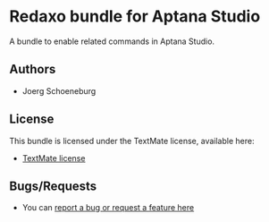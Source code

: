 # Redaxo bundle for Aptana Studio

A bundle to enable related commands in Aptana Studio.

## Authors

* Joerg Schoeneburg

## License

This bundle is licensed under the TextMate license, available here:

* [TextMate license](http://svn.textmate.org/trunk/LICENSE)

## Bugs/Requests

* You can [report a bug or request a feature here](http://github.com/jswebschmiede/redaxo.ruble/issues)